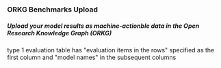 ### ORKG Benchmarks Upload

##### Upload your model results as machine-actionble data in the Open Research Knowledge Graph (ORKG)

type 1
evaluation table has "evaluation items in the rows"
specified as the first column
and "model names" in the subsequent columns
